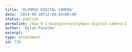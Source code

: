 ```yaml
---
title: 'OLYMPUS DIGITAL CAMERA'
date: '2014-09-20T12:04:43+00:00'
status: publish
permalink: /day-0-1-buongiorno/olympus-digital-camera-2
author: 'Dylan Pavelko'
excerpt: ''
type: attachment
id: 739
---
```

<!DOCTYPE html PUBLIC "-//W3C//DTD HTML 4.0 Transitional//EN" "http://www.w3.org/TR/REC-html40/loose.dtd">
<?xml encoding="UTF-8">
